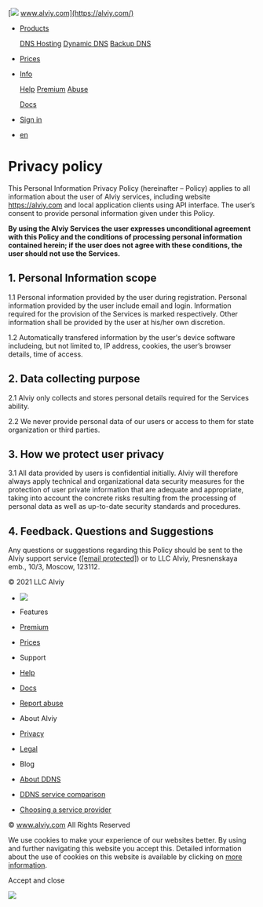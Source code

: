  [![](/static/icons/globe.svg) www.alviy.com](https://alviy.com/)

* [Products](#)
    
    [DNS Hosting](https://alviy.com/en/dns-hosting) [Dynamic DNS](https://alviy.com/en/blog/ddns) [Backup DNS](https://alviy.com/en/secondary)
    
* [Prices](https://alviy.com/en/price)
* [Info](#)
    
    [Help](https://alviy.com/en/help/) [Premium](https://alviy.com/en/premium) [Abuse](https://cloud.alviy.com/abuse)
    
    [Docs](https://alviy.com/en/docs)
    

* [Sign in](https://cloud.alviy.com/user/sign-in)
* [en](#)

Privacy policy
==============

This Personal Information Privacy Policy (hereinafter – Policy) applies to all information about the user of Alviy services, including website https://alviy.com and local application clients using API interface. The user’s consent to provide personal information given under this Policy.

**By using the Alviy Services the user expresses unconditional agreement with this Policy and the conditions of processing personal information contained herein; if the user does not agree with these conditions, the user should not use the Services.**

1\. Personal Information scope
------------------------------

1.1 Personal information provided by the user during registration. Personal information provided by the user include email and login. Information required for the provision of the Services is marked respectively. Other information shall be provided by the user at his/her own discretion.

1.2 Automatically transfered information by the user's device software includeing, but not limited to, IP address, cookies, the user’s browser details, time of access.

2\. Data collecting purpose
---------------------------

2.1 Alviy only collects and stores personal details required for the Services ability.

2.2 We never provide personal data of our users or access to them for state organization or third parties.

3\. How we protect user privacy
-------------------------------

3.1 All data provided by users is confidential initially. Alviy will therefore always apply technical and organizational data security measures for the protection of user private information that are adequate and appropriate, taking into account the concrete risks resulting from the processing of personal data as well as up-to-date security standards and procedures.

4\. Feedback. Questions and Suggestions
---------------------------------------

Any questions or suggestions regarding this Policy should be sent to the Alviy support service ([\[email protected\]](https://alviy.com/cdn-cgi/l/email-protection)) or to LLC Alviy, Presnenskaya emb., 10/3, Moscow, 123112.

© 2021 LLC Alviy

* [![](\static\images\face-black.png)](https://www.facebook.com/alviy.DNS)

* Features
* [Premium](https://alviy.com/en/premium)
* [Prices](https://alviy.com/en/price)

* Support
* [Help](https://alviy.com/en/help/)
* [Docs](https://alviy.com/en/docs)
* [Report abuse](https://cloud.alviy.com/abuse)

* About Alviy
* [Privacy](https://alviy.com/en/privacy)
* [Legal](https://alviy.com/en/legal)

* Blog
* [About DDNS](https://alviy.com/en/blog/ddns)
* [DDNS service comparison](https://alviy.com/en/blog/ddns-net)
* [Choosing a service provider](https://alviy.com/en/blog/cloudflare-alternative)

© www.alviy.com All Rights Reserved

We use cookies to make your experience of our websites better. By using and further navigating this website you accept this. Detailed information about the use of cookies on this website is available by clicking on [more information](https://alviy.com/privacy).

Accept and close

![](https://mc.yandex.ru/watch/64852336)